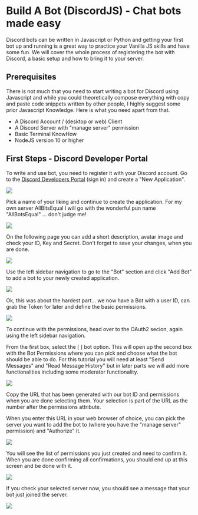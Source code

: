 <!--
	title: "Build A Bot (DiscordJS) - Chat bots made easy"
	description: "Discord bots can be written in Javascript or Python and getting your first bot up and running is a great way to practice your Vanilla JS skills and have some fun. We will cover the whole process of registering the bot with Discord, a basic setup and how to bring it to your server."
	author: "Konrad Abe (AllBitsEqual)"
	published_at: 2021-01-18 08:00:00
	header_image: ""
	categories: "javascript discord bot series"
	canonical_url: ""
    series: "Build A Bot (DiscordJS)"
	language: en
-->
# Build A Bot (DiscordJS) - Chat bots made easy

Discord bots can be written in Javascript or Python and getting your first bot up and running is a great way to practice your Vanilla JS skills and have some fun. We will cover the whole process of registering the bot with Discord, a basic setup and how to bring it to your server.

## Prerequisites
There is not much that you need to start writing a bot for Discord using Javascript and while you could theoretically compose everything with copy and paste code snippets written by other people, I highly suggest some prior Javascript Knowledge. Here is what you need apart from that.
* A Discord Account / (desktop or web) Client
* A Discord Server with "manage server" permission
* Basic Terminal KnowHow
* NodeJS version 10 or higher

## First Steps - Discord Developer Portal
To write and use bot, you need to register it with your Discord account. Go to the [Discord Developers Portal](https://discordapp.com/developers/applications/) (sign in) and create a "New Application".

![](https://i.imgur.com/ufyc2FP.png)

Pick a name of your liking and continue to create the application. For my own server AllBitsEqual I will go with the wonderful pun name "AllBotsEqual" ... don't judge me!

![](https://i.imgur.com/ASp4fMP.png)

On the following page you can add a short description, avatar image and check your ID, Key and Secret. Don't forget to save your changes, when you are done.

![](https://i.imgur.com/3GXNkyG.png)

Use the left sidebar navigation to go to the "Bot" section and click "Add Bot" to add a bot to your newly created application.

![](https://i.imgur.com/33p9pLt.png)

Ok, this was about the hardest part... we now have a Bot with a user ID, can grab the Token for later and define the basic permissions.

![](https://i.imgur.com/KkUV1mv.png)

To continue with the permissions, head over to the OAuth2 secion, again using the left sidebar navigation.

From the first box, select the [ ] bot option. This will open up the second box with the Bot Permissions where you can pick and choose what the bot should be able to do. For this tutorial you will need at least "Send Messages" and "Read Message History" but in later parts we will add more functionalities including some moderator functionality.

![](https://i.imgur.com/CdYlmcG.png)

Copy the URL that has been generated with our bot ID and permissions when you are done selecting them. Your selection is part of the URL as the number after the permissions attribute.

When you enter this URL in your web browser of choice, you can pick the server you want to add the bot to (where you have the "manage server" permission) and "Authorize" it.

![](https://i.imgur.com/BhkWtBU.png)

You will see the list of permissions you just created and need to confirm it. When you are done confirming all confirmations, you should end up at this screen and be done with it.

![](https://i.imgur.com/Geuj5GV.png)

If you check your selected server now, you should see a message that your bot just joined the server.

![](https://i.imgur.com/QntLb1I.png)

